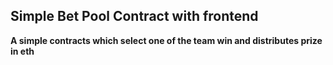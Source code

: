 ## Simple Bet Pool Contract with frontend

**A simple contracts which select one of the team win and distributes prize in eth**